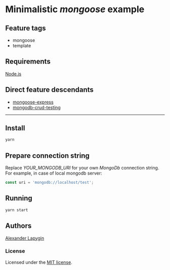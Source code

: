 # Minimalistic *mongoose* example


## Feature tags

- mongoose
- template

## Requirements

[Node.js](https://nodejs.org/en/download/package-manager/)

## Direct feature descendants

* [mongoose-express](https://github.com/softspider/mongoose-express)
* [mongodb-crud-testing](https://github.com/softspider/mongodb-crud-testing)

---

## Install

```sh
yarn
```

## Prepare connection string

Replace *YOUR_MONGODB_URI* for your own *MongoDb* connection string. For example, in case of local mongodb server:

```javascript
const uri = 'mongodb://localhost/test';
```

## Running

```sh
yarn start
```

## Authors

[Alexander Lapygin](https://github.com/AlexanderLapygin)

### License

Licensed under the [MIT license](./LICENSE).

